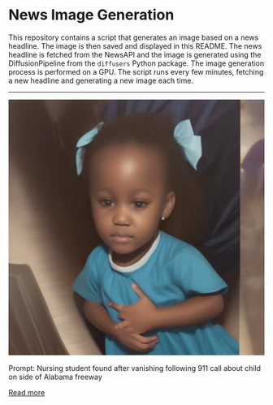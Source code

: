 # News Image Generation
This repository contains a script that generates an image based on a news headline. The image is then saved and displayed in this README.
The news headline is fetched from the NewsAPI and the image is generated using the DiffusionPipeline from the `diffusers` Python package. The image generation process is performed on a GPU.
The script runs every few minutes, fetching a new headline and generating a new image each time.

---

![Generated Image](image.png)

Prompt: Nursing student found after vanishing following 911 call about child on side of Alabama freeway

[Read more](https://www.cbsnews.com/news/carlee-russell-found-after-missing-911-call-toddler-side-of-highway-hoover-alabama/)